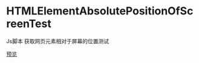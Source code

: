 # HTMLElementAbsolutePositionOfScreenTest
Js脚本 获取网页元素相对于屏幕的位置测试

[预览](https://exsper.github.io/HTMLElementAbsolutePositionOfScreenTest/index.html)
